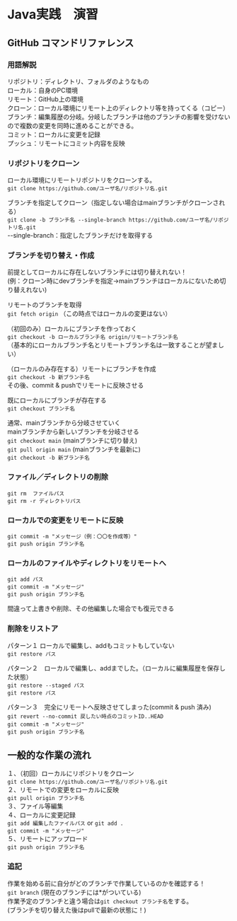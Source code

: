 # Java実践　演習
## GitHub コマンドリファレンス
### 用語解説
リポジトリ：ディレクトリ、フォルダのようなもの <br>
ローカル：自身のPC環境 <br>
リモート：GitHub上の環境 <br>
クローン：ローカル環境にリモート上のディレクトリ等を持ってくる（コピー）<br>
ブランチ：編集履歴の分岐。分岐したブランチは他のブランチの影響を受けないので複数の変更を同時に進めることができる。<br>
コミット：ローカルに変更を記録 <br>
プッシュ：リモートにコミット内容を反映

### リポジトリをクローン
ローカル環境にリモートリポジトリをクローンする。<br>
`git clone https://github.com/ユーザ名/リポジトリ名.git`

ブランチを指定してクローン（指定しない場合はmainブランチがクローンされる）<br>
`git clone -b ブランチ名 --single-branch https://github.com/ユーザ名/リポジトリ名.git `<br>
--single-branch：指定したブランチだけを取得する

### ブランチを切り替え・作成
前提としてローカルに存在しないブランチには切り替えれない！<br>
(例：クローン時にdevブランチを指定→mainブランチはローカルにないため切り替えれない)

リモートのブランチを取得<br>
`git fetch origin` （この時点ではローカルの変更はない）<br>

（初回のみ）ローカルにブランチを作っておく<br>
`git checkout -b ローカルブランチ名 origin/リモートブランチ名` <br>
（基本的にローカルブランチ名とリモートブランチ名は一致することが望ましい）

（ローカルのみ存在する）リモートにブランチを作成<br>
`git checkout -b 新ブランチ名` <br>
その後、commit & pushでリモートに反映させる

既にローカルにブランチが存在する<br>
`git checkout ブランチ名`<br>

通常、mainブランチから分岐させていく<br>
mainブランチから新しいブランチを分岐させる<br>
`git checkout main`  (mainブランチに切り替え)<br>
`git pull origin main` (mainブランチを最新に)<br>
`git checkout -b 新ブランチ名`

### ファイル／ディレクトリの削除
`git rm  ファイルパス` <br>
`git rm -r ディレクトリパス`

### ローカルでの変更をリモートに反映
`git commit -m "メッセージ（例：〇〇を作成等）"` <br>
`git push origin ブランチ名`

### ローカルのファイルやディレクトリをリモートへ
`git add パス`<br>
`git commit -m "メッセージ"` <br>
`git push origin ブランチ名` <br>

間違って上書きや削除、その他編集した場合でも復元できる

### 削除をリストア
パターン１ ローカルで編集し、addもコミットもしていない<br>
`git restore パス` <br>

パターン２　ローカルで編集し、addまでした。（ローカルに編集履歴を保存した状態）<br>
`git restore --staged パス` <br>
`git restore パス` <br>

パターン３　完全にリモートへ反映させてしまった(commit & push 済み) <br>
`git revert --no-commit 戻したい時点のコミットID..HEAD`　<br>
`git commit -m "メッセージ" ` <br>
`git push origin ブランチ名`

## 一般的な作業の流れ
１、（初回）ローカルにリポジトリをクローン<br>
`git clone https://github.com/ユーザ名/リポジトリ名.git` <br>
２、リモートでの変更をローカルに反映<br>
`git pull origin ブランチ名` <br>
３、ファイル等編集<br>
４、ローカルに変更記録<br>
`git add 編集したファイルパス` or `git add .` <br>
`git commit -m "メッセージ"` <br>
５、リモートにアップロード <br>
`git push origin ブランチ名`

### 追記
作業を始める前に自分がどのブランチで作業しているのかを確認する！<br>
`git branch` (現在のブランチには*がついている)<br>
作業予定のブランチと違う場合は`git checkout ブランチ名`をする。<br>
(ブランチを切り替えた後はpullで最新の状態に！)